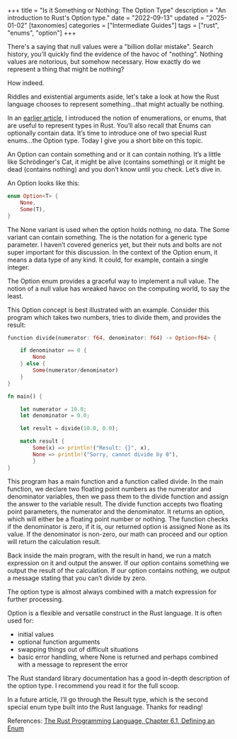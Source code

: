 +++
title = "Is it Something or Nothing: The Option Type"
description = "An introduction to Rust's Option type."
date = "2022-09-13"
updated = "2025-01-02"
[taxonomies]
categories = ["Intermediate Guides"]
tags = ["rust", "enums", "option"]
+++

There's a saying that null values were a "billion dollar mistake". Search history, you'll quickly find the evidence of the havoc of "nothing". Nothing values are notorious, but somehow necessary. How exactly do we represent a thing that might be nothing?

How indeed.

Riddles and existential arguments aside, let's take a look at how the Rust language chooses to represent something...that might actually be nothing.

In an [earlier article](@/blog/2022/2022_05_21_bigger_building_blocks_intro_to_enumerations.md), I introduced the notion of enumerations, or enums, that are useful to represent types in Rust. You’ll also recall that Enums can optionally contain data. It’s time to introduce one of two special Rust enums…the Option type. Today I give you a short bite on this topic.

An Option can contain something and or it can contain nothing. It’s a little like Schrödinger's Cat, it might be alive (contains something) or it might be dead (contains nothing) and you don’t know until you check. Let’s dive in.

An Option looks like this:

```rust
enum Option<T> {
	None,
	Some(T),
}
```

The None variant is used when the option holds nothing, no data. The Some variant can contain something. The <T> is the notation for a generic type parameter. I haven’t covered generics yet, but their nuts and bolts are not super important for this discussion. In the context of the Option enum, it means a data type of any kind. It could, for example, contain a single integer.

The Option enum provides a graceful way to implement a null value. The notion of a null value has wreaked havoc on the computing world, to say the least.

This Option concept is best illustrated with an example. Consider this program which takes two numbers, tries to divide them, and provides the result:

```rust
function divide(numerator: f64, denominator: f64) -> Option<f64> {

	if denominator == 0 {
		None
	} else {
		Some(numerator/denominator)
	}
}

fn main() {

	let numerator = 10.0;
	let denominator = 0.0;

	let result = divide(10.0, 0.0);

	match result {
		Some(x) => println!("Result: {}", x),
		None => println!("Sorry, cannot divide by 0"),
        }
}
```

This program has a main function and a function called divide. In the main function, we declare two floating point numbers as the numerator and denominator variables, then we pass them to the divide function and assign the answer to the variable result. The divide function accepts two floating point parameters, the numerator and the denominator. It returns an option, which will either be a floating point number or nothing. The function checks if the denominator is zero, if it is, our returned option is assigned None as its value. If the denominator is non-zero, our math can proceed and our option will return the calculation result.

Back inside the main program, with the result in hand, we run a match expression on it and output the answer. If our option contains something we output the result of the calculation. If our option contains nothing, we output a message stating that you can’t divide by zero.

The option type is almost always combined with a match expression for further processing.

Option is a flexible and versatile construct in the Rust language. It is often used for:

- initial values
- optional function arguments
- swapping things out of difficult situations
- basic error handling, where None is returned and perhaps combined with a message to represent the error

The Rust standard library documentation has a good in-depth description of the option type. I recommend you read it for the full scoop.

In a future article, I’ll go through the Result type, which is the second special enum type built into the Rust language. Thanks for reading!

References:
[The Rust Programming Language, Chapter 6.1, Defining an Enum](https://doc.rust-lang.org/book/ch06-01-defining-an-enum.html)
